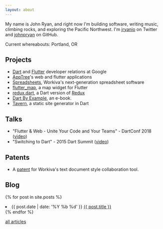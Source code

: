```yaml
---
layout: about
---
```


My name is John Ryan, and right now I'm building software, writing music,
climbing rocks, and exploring the Pacific Northwest. I'm
[jryanio](http://twitter.com/jryanio) on Twitter and
[johnpryan](http://github.com/johnpryan) on GitHub.

Current whereabouts: Portland, OR

## Projects

- [Dart][dart] and [Flutter][flutter] developer relations at Google
- [AppTree][apptree]'s web and flutter applications
- [Spreadsheets][spreadsheets], Workiva's next-generation spreadsheet software
- [flutter_map][flutter-map], a map widget for Flutter
- [redux.dart][redux-dart], a Dart version of [Redux][redux]
- [Dart By Example][dart-by-example], an e-book.
- [Tavern][tavern], a static site generator in Dart

## Talks

- "Flutter & Web - Unite Your Code and Your Teams" - DartConf 2018
  ([video][flutter-web-talk])
- "Switching to Dart" - 2015 Dart Summit ([video][switch-dart])

## Patents

- A [patent][patent] for Workiva's text document style collaboration tool.

## Blog

{% for post in site.posts %}
<li>
    <span class="date">{{ post.date | date: '%Y %b %d' }}</span>
    <a href="{{ post.url }}">{{ post.title }}</a>
</li>
{% endfor %}

[all articles](/all_articles.html)

[dart]: https://dart.dev
[flutter]: https://flutter.dev
[apptree]: http://www.apptreerevolution.com/
[spreadsheets]: https://success.workiva.com/explore/spreadsheets
[tavern]: https://github.com/johnpryan/tavern
[redux-dart]: https://github.com/johnpryan/redux.dart
[redux]: https://github.com/reactjs/redux
[dart-by-example]: https://github.com/johnpryan/dartbyexample
[dart-docker]: https://github.com/johnpryan/dart-content-shell-docker
[switch-dart]: https://www.youtube.com/watch?v=4O4jr0tr_ow
[flutter-web-talk]: https://www.youtube.com/watch?v=GpLb2XvKv20
[patent]: https://www.google.com/patents/US9239820
[flutter-map]: https://github.com/apptreesoftware/flutter_map
